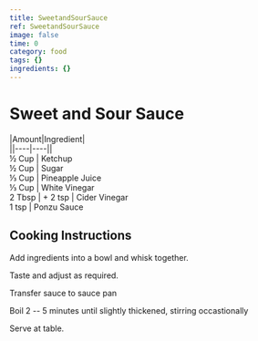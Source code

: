 ```yaml
---
title: SweetandSourSauce
ref: SweetandSourSauce
image: false
time: 0
category: food
tags: {}
ingredients: {}
---
```

# Sweet and Sour Sauce  
  
|Amount|Ingredient|  
||----|----||  
½ Cup | Ketchup  
½ Cup | Sugar  
⅓ Cup | Pineapple Juice  
⅓ Cup | White Vinegar  
2 Tbsp | + 2 tsp | Cider Vinegar  
1 tsp | Ponzu Sauce  
  
## Cooking Instructions  
Add ingredients into a bowl and whisk together.  
  
Taste and adjust as required.  
  
Transfer sauce to sauce pan  
  
Boil 2 -- 5 minutes until slightly thickened, stirring occastionally  
  
Serve at table.  
  